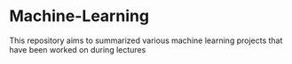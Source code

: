 # Machine-Learning
This repository aims to summarized various machine learning projects that have been worked on during lectures
